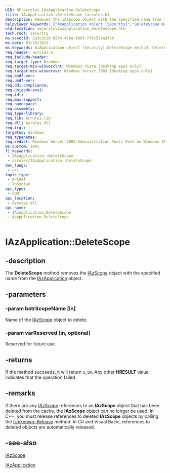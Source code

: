 ```yaml
---
UID: NF:azroles.IAzApplication.DeleteScope
title: IAzApplication::DeleteScope (azroles.h)
description: Removes the IAzScope object with the specified name from the IAzApplication object.
helpviewer_keywords: ["AzApplication object [Security]","DeleteScope method","DeleteScope","DeleteScope method [Security]","DeleteScope method [Security]","AzApplication object","DeleteScope method [Security]","IAzApplication interface","IAzApplication interface [Security]","DeleteScope method","IAzApplication.DeleteScope","IAzApplication::DeleteScope","azroles/IAzApplication::DeleteScope","security.iazapplication_deletescope"]
old-location: security\iazapplication_deletescope.htm
tech.root: security
ms.assetid: 2a3c2e18-9264-496a-9bd3-ff9c529a2426
ms.date: 03/20/2023
ms.keywords: AzApplication object [Security],DeleteScope method, DeleteScope, DeleteScope method [Security], DeleteScope method [Security],AzApplication object, DeleteScope method [Security],IAzApplication interface, IAzApplication interface [Security],DeleteScope method, IAzApplication.DeleteScope, IAzApplication::DeleteScope, azroles/IAzApplication::DeleteScope, security.iazapplication_deletescope
req.header: azroles.h
req.include-header: 
req.target-type: Windows
req.target-min-winverclnt: Windows Vista [desktop apps only]
req.target-min-winversvr: Windows Server 2003 [desktop apps only]
req.kmdf-ver: 
req.umdf-ver: 
req.ddi-compliance: 
req.unicode-ansi: 
req.idl: 
req.max-support: 
req.namespace: 
req.assembly: 
req.type-library: 
req.lib: Azroles.lib
req.dll: Azroles.dll
req.irql: 
targetos: Windows
req.typenames: 
req.redist: Windows Server 2003 Administration Tools Pack on Windows XP
ms.custom: 19H1
f1_keywords:
 - IAzApplication::DeleteScope
 - azroles/IAzApplication::DeleteScope
dev_langs:
 - c++
topic_type:
 - APIRef
 - kbSyntax
api_type:
 - COM
api_location:
 - Azroles.dll
api_name:
 - IAzApplication.DeleteScope
 - AzApplication.DeleteScope
---
```


# IAzApplication::DeleteScope

## -description

The **DeleteScope** method removes the [IAzScope](nn-azroles-iazscope.md) object with the specified name from the [IAzApplication](nn-azroles-iazapplication.md) object.

## -parameters

### -param bstrScopeName [in]

Name of the [IAzScope](nn-azroles-iazscope.md) object to delete.

### -param varReserved [in, optional]

Reserved for future use.

## -returns

If the method succeeds, it will return `S_OK`. Any other **HRESULT** value indicates that the operation failed.

## -remarks

If there are any [IAzScope](nn-azroles-iazscope.md) references to an **IAzScope** object that has been deleted from the cache, the **IAzScope** object can no longer be used. In C++, you must release references to deleted **IAzScope** objects by calling the [IUnknown::Release](/windows/win32/api/unknwn/nf-unknwn-iunknown-release) method. In C# and Visual Basic, references to deleted objects are automatically released.

## -see-also

[IAzScope](nn-azroles-iazscope.md)

[IAzApplication](nn-azroles-iazapplication.md)
